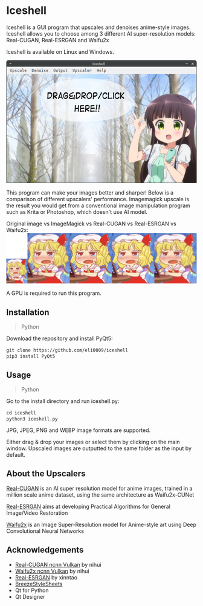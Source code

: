 # Iceshell

Iceshell is a GUI program that upscales and denoises anime-style images. Iceshell allows you to choose among 3 different AI super-resolution models: Real-CUGAN, Real-ESRGAN and Waifu2x

Iceshell is available on Linux and Windows.

![Preview](preview.png)

This program can make your images better and sharper! Below is a comparison of different upscalers' performance. Imagemagick upscale is the result you would get from a conventional image manipulation program such as Krita or Photoshop, which doesn't use AI model.

Original image vs ImageMagick vs Real-CUGAN vs Real-ESRGAN vs Waifu2x:
![comparison](comparison.png)

A GPU is required to run this program.

## Installation

>Python

Download the repository and install PyQt5:
```
git clone https://github.com/eli0009/iceshell
pip3 install PyQt5
```

## Usage

>Python

Go to the install directory and run iceshell.py:
```
cd iceshell
python3 iceshell.py
```

JPG, JPEG, PNG and WEBP image formats are supported.

Either drag & drop your images or select them by clicking on the main window. Upscaled images are outputted to the same folder as the input by default.

## About the Upscalers

[Real-CUGAN](https://github.com/bilibili/ailab/tree/main/Real-CUGAN) is an AI super resolution model for anime images, trained in a million scale anime dataset, using the same architecture as Waifu2x-CUNet

[Real-ESRGAN](https://github.com/xinntao/Real-ESRGAN) aims at developing Practical Algorithms for General Image/Video Restoration

[Waifu2x](https://github.com/nagadomi/waifu2x) is an Image Super-Resolution model for Anime-style art using Deep Convolutional Neural Networks

## Acknowledgements
- [Real-CUGAN ncnn Vulkan](https://github.com/nihui/realcugan-ncnn-vulkan) by nihui
- [Waifu2x ncnn Vulkan](https://github.com/nihui/waifu2x-ncnn-vulkan) by nihui
- [Real-ESRGAN](https://github.com/xinntao/Real-ESRGAN) by xinntao
- [BreezeStyleSheets](https://github.com/Alexhuszagh/BreezeStyleSheets)
- Qt for Python
- Qt Designer